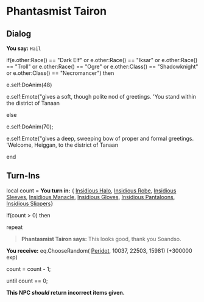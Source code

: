 # Phantasmist Tairon

## Dialog

**You say:** `Hail`



if(e.other:Race() == "Dark Elf" or e.other:Race() == "Iksar" or e.other:Race() == "Troll" or e.other:Race() == "Ogre" or e.other:Class() == "Shadowknight" or e.other:Class() == "Necromancer") then



e.self:DoAnim(48)



e.self:Emote("gives a soft, though polite nod of greetings. 'You stand within the district of Tanaan 


else



e.self:DoAnim(70);



e.self:Emote("gives a deep, sweeping bow of proper and formal greetings. 'Welcome, Heiggan, to the district of Tanaan 

end

## Turn-Ins



local count =  **You turn in:**  { [Insidious Halo](/item/1246),  [Insidious Robe](/item/1247),  [Insidious Sleeves](/item/1248),  [Insidious Manacle](/item/1249),  [Insidious Gloves](/item/1250),  [Insidious Pantaloons](/item/1251),  [Insidious Slippers](/item/1252)}

if(count > 0) then


repeat



>**Phantasmist Tairon says:** This looks good, thank you Soandso.







 **You receive:** eq.ChooseRandom( [Peridot](/item/10028), 10037, 22503, 15981) (+300000 exp)



count = count - 1;


until count == 0;

**This NPC *should* return incorrect items given.**





